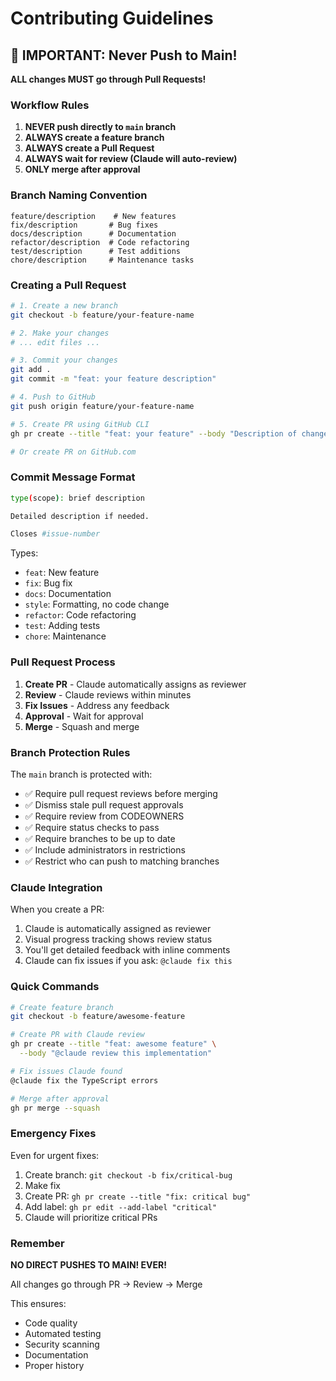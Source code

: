 # Contributing Guidelines

## 🚨 IMPORTANT: Never Push to Main!

**ALL changes MUST go through Pull Requests!**

### Workflow Rules

1. **NEVER push directly to `main` branch**
2. **ALWAYS create a feature branch**
3. **ALWAYS create a Pull Request**
4. **ALWAYS wait for review (Claude will auto-review)**
5. **ONLY merge after approval**

### Branch Naming Convention

```text
feature/description    # New features
fix/description       # Bug fixes
docs/description      # Documentation
refactor/description  # Code refactoring
test/description      # Test additions
chore/description     # Maintenance tasks
```

### Creating a Pull Request

```bash
# 1. Create a new branch
git checkout -b feature/your-feature-name

# 2. Make your changes
# ... edit files ...

# 3. Commit your changes
git add .
git commit -m "feat: your feature description"

# 4. Push to GitHub
git push origin feature/your-feature-name

# 5. Create PR using GitHub CLI
gh pr create --title "feat: your feature" --body "Description of changes"

# Or create PR on GitHub.com
```

### Commit Message Format

```bash
type(scope): brief description

Detailed description if needed.

Closes #issue-number
```

Types:
- `feat`: New feature
- `fix`: Bug fix
- `docs`: Documentation
- `style`: Formatting, no code change
- `refactor`: Code refactoring
- `test`: Adding tests
- `chore`: Maintenance

### Pull Request Process

1. **Create PR** - Claude automatically assigns as reviewer
2. **Review** - Claude reviews within minutes
3. **Fix Issues** - Address any feedback
4. **Approval** - Wait for approval
5. **Merge** - Squash and merge

### Branch Protection Rules

The `main` branch is protected with:
- ✅ Require pull request reviews before merging
- ✅ Dismiss stale pull request approvals
- ✅ Require review from CODEOWNERS
- ✅ Require status checks to pass
- ✅ Require branches to be up to date
- ✅ Include administrators in restrictions
- ✅ Restrict who can push to matching branches

### Claude Integration

When you create a PR:
1. Claude is automatically assigned as reviewer
2. Visual progress tracking shows review status
3. You'll get detailed feedback with inline comments
4. Claude can fix issues if you ask: `@claude fix this`

### Quick Commands

```bash
# Create feature branch
git checkout -b feature/awesome-feature

# Create PR with Claude review
gh pr create --title "feat: awesome feature" \
  --body "@claude review this implementation"

# Fix issues Claude found
@claude fix the TypeScript errors

# Merge after approval
gh pr merge --squash
```

### Emergency Fixes

Even for urgent fixes:
1. Create branch: `git checkout -b fix/critical-bug`
2. Make fix
3. Create PR: `gh pr create --title "fix: critical bug"`
4. Add label: `gh pr edit --add-label "critical"`
5. Claude will prioritize critical PRs

### Remember

**NO DIRECT PUSHES TO MAIN! EVER!**

All changes go through PR → Review → Merge

This ensures:
- Code quality
- Automated testing
- Security scanning
- Documentation
- Proper history
